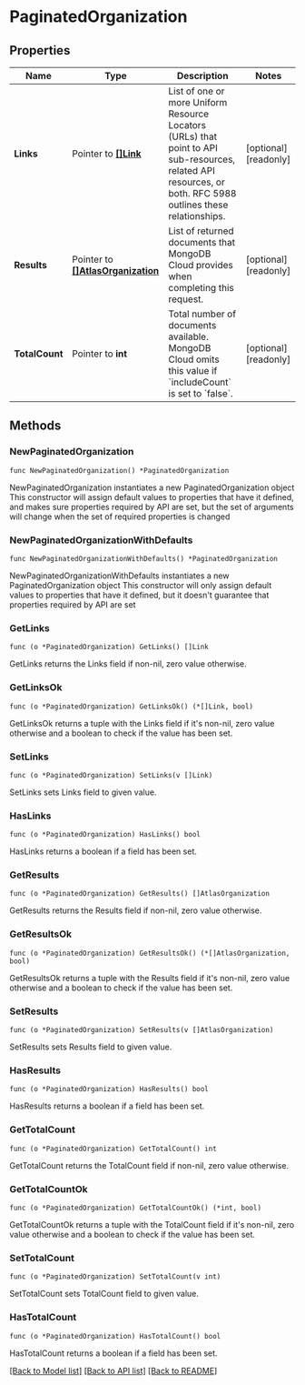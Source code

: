 # PaginatedOrganization

## Properties

Name | Type | Description | Notes
------------ | ------------- | ------------- | -------------
**Links** | Pointer to [**[]Link**](Link.md) | List of one or more Uniform Resource Locators (URLs) that point to API sub-resources, related API resources, or both. RFC 5988 outlines these relationships. | [optional] [readonly] 
**Results** | Pointer to [**[]AtlasOrganization**](AtlasOrganization.md) | List of returned documents that MongoDB Cloud provides when completing this request. | [optional] [readonly] 
**TotalCount** | Pointer to **int** | Total number of documents available. MongoDB Cloud omits this value if &#x60;includeCount&#x60; is set to &#x60;false&#x60;. | [optional] [readonly] 

## Methods

### NewPaginatedOrganization

`func NewPaginatedOrganization() *PaginatedOrganization`

NewPaginatedOrganization instantiates a new PaginatedOrganization object
This constructor will assign default values to properties that have it defined,
and makes sure properties required by API are set, but the set of arguments
will change when the set of required properties is changed

### NewPaginatedOrganizationWithDefaults

`func NewPaginatedOrganizationWithDefaults() *PaginatedOrganization`

NewPaginatedOrganizationWithDefaults instantiates a new PaginatedOrganization object
This constructor will only assign default values to properties that have it defined,
but it doesn't guarantee that properties required by API are set

### GetLinks

`func (o *PaginatedOrganization) GetLinks() []Link`

GetLinks returns the Links field if non-nil, zero value otherwise.

### GetLinksOk

`func (o *PaginatedOrganization) GetLinksOk() (*[]Link, bool)`

GetLinksOk returns a tuple with the Links field if it's non-nil, zero value otherwise
and a boolean to check if the value has been set.

### SetLinks

`func (o *PaginatedOrganization) SetLinks(v []Link)`

SetLinks sets Links field to given value.

### HasLinks

`func (o *PaginatedOrganization) HasLinks() bool`

HasLinks returns a boolean if a field has been set.
### GetResults

`func (o *PaginatedOrganization) GetResults() []AtlasOrganization`

GetResults returns the Results field if non-nil, zero value otherwise.

### GetResultsOk

`func (o *PaginatedOrganization) GetResultsOk() (*[]AtlasOrganization, bool)`

GetResultsOk returns a tuple with the Results field if it's non-nil, zero value otherwise
and a boolean to check if the value has been set.

### SetResults

`func (o *PaginatedOrganization) SetResults(v []AtlasOrganization)`

SetResults sets Results field to given value.

### HasResults

`func (o *PaginatedOrganization) HasResults() bool`

HasResults returns a boolean if a field has been set.
### GetTotalCount

`func (o *PaginatedOrganization) GetTotalCount() int`

GetTotalCount returns the TotalCount field if non-nil, zero value otherwise.

### GetTotalCountOk

`func (o *PaginatedOrganization) GetTotalCountOk() (*int, bool)`

GetTotalCountOk returns a tuple with the TotalCount field if it's non-nil, zero value otherwise
and a boolean to check if the value has been set.

### SetTotalCount

`func (o *PaginatedOrganization) SetTotalCount(v int)`

SetTotalCount sets TotalCount field to given value.

### HasTotalCount

`func (o *PaginatedOrganization) HasTotalCount() bool`

HasTotalCount returns a boolean if a field has been set.

[[Back to Model list]](../README.md#documentation-for-models) [[Back to API list]](../README.md#documentation-for-api-endpoints) [[Back to README]](../README.md)


